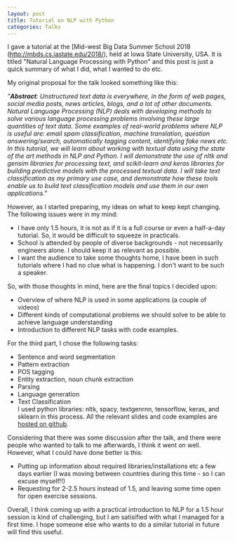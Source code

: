 ```yaml
---
layout: post
title: Tutorial on NLP with Python
categories: Talks
---
```


I gave a tutorial at the [Mid-west Big Data Summer School 2018 (http://mbds.cs.iastate.edu/2018/), held at Iowa State University, USA. It is titled "Natural Language Processing with Python" and this post is just a quick summary of what I did, what I wanted to do etc. 

My original proposal for the talk looked something like this:

*"**Abstract**: Unstructured text data is everywhere, in the form of web pages, social media posts, news articles, blogs, and a lot of other documents. Natural Language Processing (NLP) deals with developing methods to solve various language processing problems involving these large  quantities of text data. Some examples of real-world problems where NLP is useful are: email spam classification, machine translation, question answering/search, automatically tagging content, identifying fake news etc. In this tutorial, we will learn about working with textual data using the state of the art methods in NLP and Python.  I will demonstrate the use of nltk and gensim libraries for processing text, and scikit-learn and keras libraries for building predictive models with the processed textual data. I will take text classification as my primary use case, and demonstrate how these tools enable us to build text classification models and use them in our own applications."*

However, as I started preparing, my ideas on what to keep kept changing. The following issues were in my mind:
- I have only 1.5 hours, it is not as if it is a full course or even a half-a-day tutorial. So, it would be difficult to squeeze in practicals.
- School is attended by people of diverse backgrounds - not necessarily engineers alone. I should keep it as relevant as possible. 
- I want the audience to take some thoughts home, I have been in such tutorials where I had no clue what is happening. I don't want to be such a speaker.

So, with those thoughts in mind, here are the final topics I decided upon:
- Overview of where NLP is used in some applications (a couple of videos)
- Different kinds of computational problems we should solve to be able to achieve language understanding
- Introduction to different NLP tasks with code examples.

For the third part, I chose the following tasks:
- Sentence and word segmentation
- Pattern extraction
- POS tagging
- Entity extraction, noun chunk extraction
- Parsing
- Language generation
- Text Classification   
I used python libraries: nltk, spacy, textgenrnn, tensorflow, keras, and sklearn in this process. All the relevant slides and code examples are [hosted on github](https://github.com/nishkalavallabhi/MBDS2018-NLPTutorial).

Considering that there was some discussion after the talk, and there were people who wanted to talk to me afterwards, I think it went on well. However, what I could have done better is this:
- Putting up information about required libraries/installations etc a few days earlier (I was moving between countries during this time - so I can excuse myself!!)
- Requesting for 2-2.5 hours instead of 1.5, and leaving some time open for open exercise sessions.  

Overall, I think coming up with a practical introduction to NLP for a 1.5 hour session is kind of challenging, but I am satisified with what I managed for a first time. I hope someone else who wants to do a similar tutorial in future will find this useful. 



